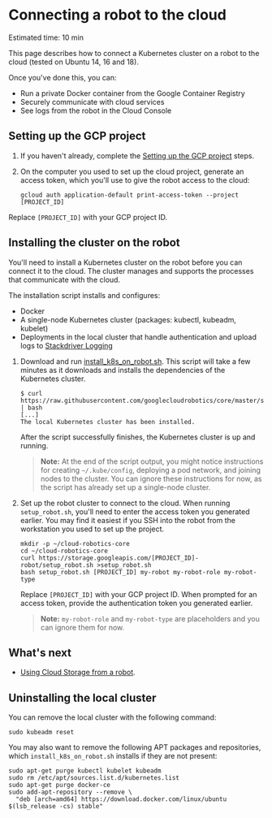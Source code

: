 # Connecting a robot to the cloud

Estimated time: 10 min

This page describes how to connect a Kubernetes cluster on a robot to the cloud (tested on Ubuntu 14, 16 and 18).

Once you've done this, you can:

* Run a private Docker container from the Google Container Registry
* Securely communicate with cloud services
* See logs from the robot in the Cloud Console

## Setting up the GCP project

1. If you haven't already, complete the [Setting up the GCP project](../quickstart.md) steps.

1. On the computer you used to set up the cloud project, generate an access token, which you'll use to give the robot access to the cloud:

    ```
    gcloud auth application-default print-access-token --project [PROJECT_ID]
    ```

Replace `[PROJECT_ID]` with your GCP project ID.

## Installing the cluster on the robot

You'll need to install a Kubernetes cluster on the robot before you can connect it to the cloud. The cluster manages and supports the processes that communicate with the cloud.

The installation script installs and configures:

* Docker
* A single-node Kubernetes cluster (packages: kubectl, kubeadm, kubelet)
* Deployments in the local cluster that handle authentication and upload logs to [Stackdriver Logging](https://cloud.google.com/logging/)

<!-- this comment is required to separate the lists -->

1. Download and run [install\_k8s\_on\_robot.sh](https://raw.githubusercontent.com/googlecloudrobotics/core/master/src/bootstrap/robot/install_k8s_on_robot.sh). This script will take a few minutes as it downloads and installs the dependencies of the Kubernetes cluster.

    ```
    $ curl https://raw.githubusercontent.com/googlecloudrobotics/core/master/src/bootstrap/robot/install_k8s_on_robot.sh | bash
    [...]
    The local Kubernetes cluster has been installed.
    ```

    After the script successfully finishes, the Kubernetes cluster is up and running.

    > **Note:**  At the end of the script output, you might notice instructions for creating `~/.kube/config`, deploying a pod network, and joining nodes to the cluster. You can ignore these instructions for now, as the script has already set up a single-node cluster.

1. Set up the robot cluster to connect to the cloud. When running `setup_robot.sh`, you'll need to enter the access token you generated earlier. You may find it easiest if you SSH into the robot from the workstation you used to set up the project.

    ```
    mkdir -p ~/cloud-robotics-core
    cd ~/cloud-robotics-core
    curl https://storage.googleapis.com/[PROJECT_ID]-robot/setup_robot.sh >setup_robot.sh
    bash setup_robot.sh [PROJECT_ID] my-robot my-robot-role my-robot-type
    ```

    Replace `[PROJECT_ID]` with your GCP project ID. When prompted for an access token, provide the authentication token you generated earlier.

    > **Note:** `my-robot-role` and `my-robot-type` are placeholders and you can ignore them for now.

## What's next

* [Using Cloud Storage from a robot](using-cloud-storage.md).

## Uninstalling the local cluster

You can remove the local cluster with the following command:

```
sudo kubeadm reset
```

You may also want to remove the following APT packages and repositories, which `install_k8s_on_robot.sh` installs if they are not present:

```
sudo apt-get purge kubectl kubelet kubeadm
sudo rm /etc/apt/sources.list.d/kubernetes.list
sudo apt-get purge docker-ce
sudo add-apt-repository --remove \
  "deb [arch=amd64] https://download.docker.com/linux/ubuntu $(lsb_release -cs) stable"
```
